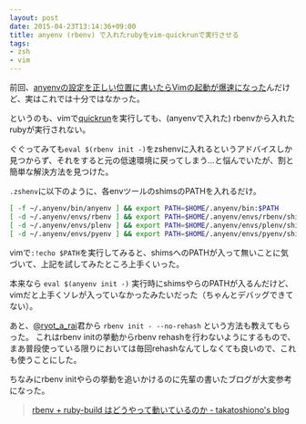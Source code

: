 ```yaml
---
layout: post
date: 2015-04-23T13:14:36+09:00
title: anyenv (rbenv) で入れたrubyをvim-quickrunで実行させる
tags:
- zsh
- vim
---
```

前回、[anyenvの設定を正しい位置に書いたらVimの起動が爆速になった](/2015/04/19/2015-04-19-eval-to-zshrc-for-faster-vim/)んだけど、実はこれでは十分ではなかった。

というのも、vimで[quickrun](https://github.com/thinca/vim-quickrun)を実行しても、(anyenvで入れた) rbenvから入れたrubyが実行されない。

ぐぐってみても`eval $(rbenv init -)`をzshenvに入れるというアドバイスしか見つからず、それをすると元の低速環境に戻ってしまう...と悩んでいたが、割と簡単な解決方法を見つけた。

`.zshenv`に以下のように、各envツールのshimsのPATHを入れるだけ。

```sh
[ -f ~/.anyenv/bin/anyenv ] && export PATH=$HOME/.anyenv/bin:$PATH
[ -d ~/.anyenv/envs/rbenv ] && export PATH=$HOME/.anyenv/envs/rbenv/shims:$PATH
[ -d ~/.anyenv/envs/plenv ] && export PATH=$HOME/.anyenv/envs/plenv/shims:$PATH
[ -d ~/.anyenv/envs/pyenv ] && export PATH=$HOME/.anyenv/envs/pyenv/shims:$PATH
```

vimで`:!echo $PATH`を実行してみると、shimsへのPATHが入って無いことに気づいて、上記を試してみたところ上手くいった。

本来なら `eval $(anyenv init -)` 実行時にshimsやらのPATHが入るんだけど、vimだと上手くソレが入っていなかったみたいだった（ちゃんとデバッグできてない）。

あと、[@ryot_a_rai](https://twitter.com/ryot_a_rai)君から `rbenv init - --no-rehash` という方法も教えてもらった。
これはrbenv initの挙動からrbenv rehashを行わないようにするもので、まあ普段使っている限りにおいては毎回rehashなんてしなくても良いので、これも使うことにした。

ちなみにrbenv initやらの挙動を追いかけるのに先輩の書いたブログが大変参考になった。

> [rbenv + ruby-build はどうやって動いているのか - takatoshiono's blog](http://takatoshiono.hatenablog.com/entry/2015/01/09/012040)
